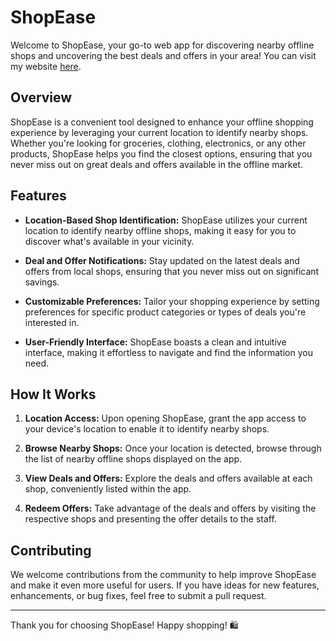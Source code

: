 # ShopEase

Welcome to ShopEase, your go-to web app for discovering nearby offline shops and uncovering the best deals and offers in your area! You can visit my website [here](https://shopease-ruddy.vercel.app/).
## Overview

ShopEase is a convenient tool designed to enhance your offline shopping experience by leveraging your current location to identify nearby shops. Whether you're looking for groceries, clothing, electronics, or any other products, ShopEase helps you find the closest options, ensuring that you never miss out on great deals and offers available in the offline market.

## Features

- **Location-Based Shop Identification:** ShopEase utilizes your current location to identify nearby offline shops, making it easy for you to discover what's available in your vicinity.
  
- **Deal and Offer Notifications:** Stay updated on the latest deals and offers from local shops, ensuring that you never miss out on significant savings.

- **Customizable Preferences:** Tailor your shopping experience by setting preferences for specific product categories or types of deals you're interested in.

- **User-Friendly Interface:** ShopEase boasts a clean and intuitive interface, making it effortless to navigate and find the information you need.

## How It Works

1. **Location Access:** Upon opening ShopEase, grant the app access to your device's location to enable it to identify nearby shops.

2. **Browse Nearby Shops:** Once your location is detected, browse through the list of nearby offline shops displayed on the app.

3. **View Deals and Offers:** Explore the deals and offers available at each shop, conveniently listed within the app.

4. **Redeem Offers:** Take advantage of the deals and offers by visiting the respective shops and presenting the offer details to the staff.

## Contributing

We welcome contributions from the community to help improve ShopEase and make it even more useful for users. If you have ideas for new features, enhancements, or bug fixes, feel free to submit a pull request.

---

Thank you for choosing ShopEase! Happy shopping! 🛍️
